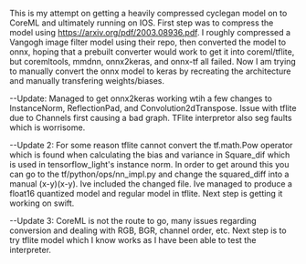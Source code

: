 This is my attempt on getting a heavily compressed cyclegan model on to CoreML and ultimately running on IOS. First step was to compress the model using https://arxiv.org/pdf/2003.08936.pdf. I roughly compressed a Vangogh image filter model using their repo, then converted the model to onnx, hoping that a prebuilt converter would work to get it into coreml/tflite, but  coremltools, mmdnn, onnx2keras, and onnx-tf all failed. Now I am trying to manually convert the onnx model to keras by recreating the architecture and manually transfering weights/biases. 

--Update: Managed to get onnx2keras working wtih a few changes to InstanceNorm, ReflectionPad, and Convolution2dTranspose. Issue with tflite due to Channels first causing a bad graph. TFlite interpretor also seg faults which is worrisome.

--Update 2: For some reason tflite cannot convert the tf.math.Pow operator which is found when calculating the bias and variance in Square_dif which is used in tensorflow_light's instance norm. In order to get around this you can go to the tf/python/ops/nn_impl.py and change the squared_diff into a manual (x-y)(x-y). Ive included the changed file. Ive managed to produce a float16 quantized model and regular model in tflite. Next step is getting it working on swift. 

--Update 3: CoreML is not the route to go, many issues regarding conversion and dealing with RGB, BGR, channel order, etc. Next step is to try tflite model which I know works as I have been able to test the interpreter. 